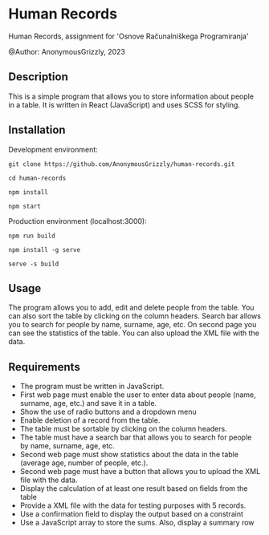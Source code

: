 # Human Records
Human Records, assignment for 'Osnove Računalniškega Programiranja'

@Author: AnonymousGrizzly, 2023

## Description

This is a simple program that allows you to store information about people in a table. It is written in React (JavaScript) and uses SCSS for styling.

## Installation

Development environment:

    git clone https://github.com/AnonymousGrizzly/human-records.git

    cd human-records

    npm install

    npm start

Production environment (localhost:3000):

    npm run build

    npm install -g serve

    serve -s build

## Usage

The program allows you to add, edit and delete people from the table. You can also sort the table by clicking on the column headers. Search bar allows you to search for people by name, surname, age, etc. On second page you can see the statistics of the table. You can also upload the XML file with the data.

## Requirements

- The program must be written in JavaScript.
- First web page must enable the user to enter data about people (name, surname, age, etc.) and save it in a table.
- Show the use of radio buttons and a dropdown menu
- Enable deletion of a record from the table.
- The table must be sortable by clicking on the column headers.
- The table must have a search bar that allows you to search for people by name, surname, age, etc.
- Second web page must show statistics about the data in the table (average age, number of people, etc.).
- Second web page must have a button that allows you to upload the XML file with the data.
- Display the calculation of at least one result based on fields from the table
- Provide a XML file with the data for testing purposes with 5 records.
- Use a confirmation field to display the output based on a constraint
- Use a JavaScript array to store the sums. Also, display a summary row
